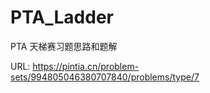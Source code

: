 # PTA_Ladder
PTA 天梯赛习题思路和题解

URL: https://pintia.cn/problem-sets/994805046380707840/problems/type/7
